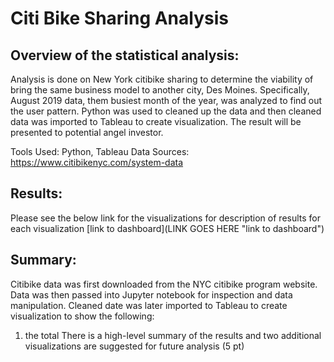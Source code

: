 # Citi Bike Sharing Analysis


## Overview of the statistical analysis:
Analysis is done on New York citibike sharing to determine the viability of bring the same business model to another city, Des Moines. Specifically, August 2019 data, them busiest month of the year, was analyzed to find out the user pattern. Python was used to cleaned up the data and then cleaned data was imported to Tableau to create visualization. The result will be presented to potential angel investor.

Tools Used: Python, Tableau
Data Sources: https://www.citibikenyc.com/system-data


## Results:
Please see the below link for the visualizations for description of results for each visualization
[link to dashboard](LINK GOES HERE "link to dashboard")

## Summary:
Citibike data was first downloaded from the NYC citibike program website. Data was then passed into Jupyter notebook for inspection and data manipulation. Cleaned date was later imported to Tableau to create visualization to show the following:
1. the total 
There is a high-level summary of the results and two additional visualizations are suggested for future analysis (5 pt)
